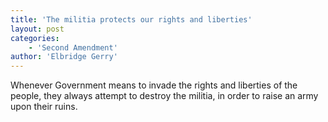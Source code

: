 ```yaml
---
title: 'The militia protects our rights and liberties'
layout: post
categories:
    - 'Second Amendment'
author: 'Elbridge Gerry'
---
```


Whenever Government means to invade the rights and liberties of the people, they always attempt to destroy the militia, in order to raise an army upon their ruins.